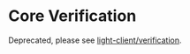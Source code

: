 # Core Verification

Deprecated, please see [light-client/verification](https://github.com/cometbft/cometbft/blob/v0.37.x/spec/light-client/verification).
